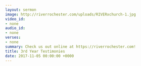 ```yaml
---
layout: sermon
image: http://riverrochester.com/uploads/RIVERxchurch-1.jpg
video_id:
- none
audio_id:
- none
verses:
- none
summary: Check us out online at https://riverrochester.com!
title: 3rd Year Testimonies
date: 2017-11-05 00:00:00 +0000
---
```

